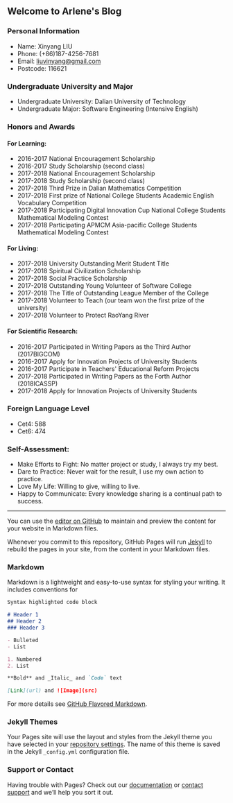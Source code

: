 ## Welcome to Arlene's Blog

### Personal Information

- Name: Xinyang LIU
- Phone: (+86)187-4256-7681
- Email: liuvinyang@gmail.com
- Postcode: 116621

### Undergraduate University and Major

- Undergraduate University: Dalian University of Technology
- Undergraduate Major: Software Engineering (Intensive English)

### Honors and Awards

#### For Learning:

* 2016-2017 National Encouragement Scholarship
* 2016-2017 Study Scholarship (second class)
* 2017-2018 National Encouragement Scholarship
* 2017-2018 Study Scholarship (second class)
* 2017-2018 Third Prize in Dalian Mathematics Competition
* 2017-2018 First prize of National College Students Academic English Vocabulary Competition
* 2017-2018 Participating Digital Innovation Cup National College Students Mathematical Modeling Contest
* 2017-2018 Participating APMCM Asia-pacific College Students Mathematical Modeling Contest

#### For Living:

* 2017-2018 University Outstanding Merit Student Title
* 2017-2018 Spiritual Civilization Scholarship
* 2017-2018 Social Practice Scholarship
* 2017-2018 Outstanding Young Volunteer of Software College
* 2017-2018 The Title of Outstanding League Member of the College
* 2017-2018 Volunteer to Teach (our team won the first prize of the university)
* 2017-2018 Volunteer to Protect RaoYang River


#### For Scientific Research:

* 2016-2017 Participated in Writing Papers as the Third Author (2017BIGCOM)
* 2016-2017 Apply for Innovation Projects of University Students
* 2016-2017 Participate in Teachers' Educational Reform Projects
* 2017-2018 Participated in Writing Papers as the Forth Author (2018ICASSP)
* 2017-2018 Apply for Innovation Projects of University Students

### Foreign Language Level

- Cet4: 588
- Cet6: 474

### Self-Assessment:

- Make Efforts to Fight: No matter project or study, I always try my best.
- Dare to Practice: Never wait for the result, I use my own action to practice.
- Love My Life: Willing to give, willing to live.
- Happy to Communicate: Every knowledge sharing is a continual path to success.


-------------------------------------------------------------------------------------------------------------------------------------------

You can use the [editor on GitHub](https://github.com/lArlene/Arlene.github.io/edit/master/index.md) to maintain and preview the content for your website in Markdown files.

Whenever you commit to this repository, GitHub Pages will run [Jekyll](https://jekyllrb.com/) to rebuild the pages in your site, from the content in your Markdown files.

### Markdown

Markdown is a lightweight and easy-to-use syntax for styling your writing. It includes conventions for

```markdown
Syntax highlighted code block

# Header 1
## Header 2
### Header 3

- Bulleted
- List

1. Numbered
2. List

**Bold** and _Italic_ and `Code` text

[Link](url) and ![Image](src)
```

For more details see [GitHub Flavored Markdown](https://guides.github.com/features/mastering-markdown/).

### Jekyll Themes

Your Pages site will use the layout and styles from the Jekyll theme you have selected in your [repository settings](https://github.com/lArlene/Arlene.github.io/settings). The name of this theme is saved in the Jekyll `_config.yml` configuration file.

### Support or Contact

Having trouble with Pages? Check out our [documentation](https://help.github.com/categories/github-pages-basics/) or [contact support](https://github.com/contact) and we’ll help you sort it out.
